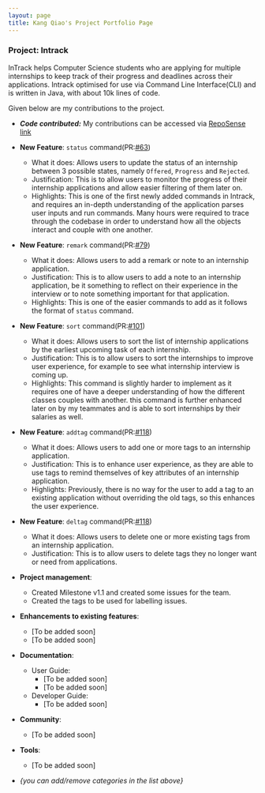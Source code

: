 ```yaml
---
layout: page
title: Kang Qiao's Project Portfolio Page
---
```


### Project: Intrack

InTrack helps Computer Science students who are applying for multiple internships to keep track of their progress and deadlines across their applications.
Intrack optimised for use via Command Line Interface(CLI) and is written in Java, with about 10k lines of code.

Given below are my contributions to the project.

* ***Code contributed:*** My contributions can be accessed via [RepoSense link](https://nus-cs2103-ay2223s1.github.io/tp-dashboard/?search=kangqiao322&breakdown=true)


* **New Feature**: `status` command(PR:[#63](https://github.com/AY2223S1-CS2103T-T11-2/tp/pull/63))
    * What it does: Allows users to update the status of an internship between 3 possible states, namely `Offered`, `Progress` and `Rejected`.
    * Justification: This is to allow users to monitor the progress of their internship applications and allow easier filtering of them later on.
    * Highlights: This is one of the first newly added commands in Intrack, and requires an in-depth understanding of the application parses user inputs and run commands. 
    Many hours were required to trace through the codebase in order to understand how all the objects interact and couple
    with one another.
  

* **New Feature**: `remark` command(PR:[#79](https://github.com/AY2223S1-CS2103T-T11-2/tp/pull/79))
    * What it does: Allows users to add a remark or note to an internship application.
    * Justification: This is to allow users to add a note to an internship application, be it something to reflect on their experience in the interview or to note something important for that application.
    * Highlights: This is one of the easier commands to add as it follows the format of `status` command.
  
    
* **New Feature**: `sort` command(PR:[#101](https://github.com/AY2223S1-CS2103T-T11-2/tp/pull/101))
    * What it does: Allows users to sort the list of internship applications by the earliest upcoming task of each internship.
    * Justification: This is to allow users to sort the internships to improve user experience, for example to see what internship interview is coming up.
    * Highlights: This command is slightly harder to implement as it requires one of have a deeper understanding of how the different classes couples with another.
  this command is further enhanced later on by my teammates and is able to sort internships by their salaries as well.


* **New Feature**: `addtag` command(PR:[#118](https://github.com/AY2223S1-CS2103T-T11-2/tp/pull/118))
    * What it does: Allows users to add one or more tags to an internship application.
    * Justification: This is to enhance user experience, as they are able to use tags to remind themselves of key attributes of an internship application.
    * Highlights: Previously, there is no way for the user to add a tag to an existing application without overriding the old tags, so this enhances the user experience.


* **New Feature**: `deltag` command(PR:[#118](https://github.com/AY2223S1-CS2103T-T11-2/tp/pull/118))
    * What it does: Allows users to delete one or more existing tags from an internship application.
    * Justification: This is to allow users to delete tags they no longer want or need from applications.

* **Project management**:
    * Created Milestone v1.1 and created some issues for the team.
    * Created  the tags to be used for labelling issues.

* **Enhancements to existing features**:
    * [To be added soon]
    * [To be added soon]

* **Documentation**:
    * User Guide:
        * [To be added soon]
        * [To be added soon]
    * Developer Guide:
        * [To be added soon]

* **Community**:
    * [To be added soon]
* **Tools**:
    * [To be added soon]

* _{you can add/remove categories in the list above}_
